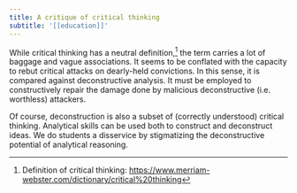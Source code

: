 ```yaml
---
title: A critique of critical thinking
subtitle: '[[education]]'
---
```


While critical thinking has a neutral definition,[^1] the term carries a
lot of baggage and vague associations. It seems to be conflated with the
capacity to rebut critical attacks on dearly-held convictions. In this
sense, it is compared against deconstructive analysis. It must be
employed to constructively repair the damage done by malicious
deconstructive (i.e. worthless) attackers.

[^1]: Definition of critical thinking: <https://www.merriam-webster.com/dictionary/critical%20thinking>

Of course, deconstruction is also a subset of (correctly understood)
critical thinking. Analytical skills can be used both to construct and
deconstruct ideas. We do students a disservice by stigmatizing the
deconstructive potential of analytical reasoning.
